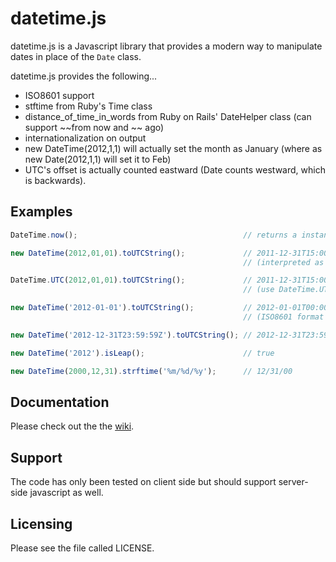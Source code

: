 # datetime.js

datetime.js is a Javascript library that provides a modern way to manipulate dates in place of the `Date` class. 

datetime.js provides the following...

* ISO8601 support
* stftime from Ruby's Time class
* distance_of_time_in_words from Ruby on Rails' DateHelper class (can support ~~from now and ~~ ago)
* internationalization on output
* new DateTime(2012,1,1) will actually set the month as January (where as new Date(2012,1,1) will set it to Feb)
* UTC's offset is actually counted eastward (Date counts westward, which is backwards).


## Examples
``` javascript
DateTime.now();                                     // returns a instance with current local time.

new DateTime(2012,01,01).toUTCString();             // 2011-12-31T15:00:00Z 
                                                    // (interpreted as local time)

DateTime.UTC(2012,01,01).toUTCString();             // 2011-12-31T15:00:00Z 
                                                    // (use DateTime.UTC to interpret as UTC time)

new DateTime('2012-01-01').toUTCString();           // 2012-01-01T00:00:00Z 
                                                    // (ISO8601 format is interpreted as UTC time)

new DateTime('2012-12-31T23:59:59Z').toUTCString(); // 2012-12-31T23:59:59Z

new DateTime('2012').isLeap();                      // true

new DateTime(2000,12,31).strftime('%m/%d/%y');      // 12/31/00
```


## Documentation
Please check out the the [wiki](/taka-oyama/datetime.js/wiki).


## Support
The code has only been tested on client side but should support server-side javascript as well.


## Licensing
Please see the file called LICENSE.
